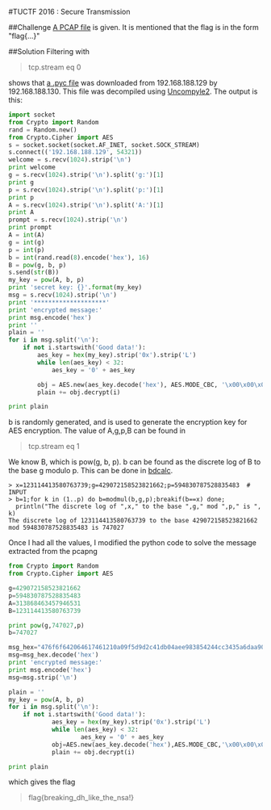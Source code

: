 #TUCTF 2016 : Secure Transmission

##Challenge
[A PCAP file](files/40bec2fdb682af3046465a54f7776c8adb26ea4d.pcapng) is given. It is mentioned that the flag is in the form "flag{...}"

##Solution
Filtering with 
>tcp.stream eq 0

shows that [a .pyc file](files/client.pyc) was downloaded from 192.168.188.129 by 192.168.188.130. This file was decompiled using [Uncompyle2](https://github.com/wibiti/uncompyle2). The output is this:


```python
import socket
from Crypto import Random
rand = Random.new()
from Crypto.Cipher import AES
s = socket.socket(socket.AF_INET, socket.SOCK_STREAM)
s.connect(('192.168.188.129', 54321))
welcome = s.recv(1024).strip('\n')
print welcome
g = s.recv(1024).strip('\n').split('g:')[1]
print g
p = s.recv(1024).strip('\n').split('p:')[1]
print p
A = s.recv(1024).strip('\n').split('A:')[1]
print A
prompt = s.recv(1024).strip('\n')
print prompt
A = int(A)
g = int(g)
p = int(p)
b = int(rand.read(8).encode('hex'), 16)
B = pow(g, b, p)
s.send(str(B))
my_key = pow(A, b, p)
print 'secret key: {}'.format(my_key)
msg = s.recv(1024).strip('\n')
print '********************'
print 'encrypted message:'
print msg.encode('hex')
print ''
plain = ''
for i in msg.split('\n'):
    if not i.startswith('Good data!'):
        aes_key = hex(my_key).strip('0x').strip('L')
        while len(aes_key) < 32:
            aes_key = '0' + aes_key

        obj = AES.new(aes_key.decode('hex'), AES.MODE_CBC, '\x00\x00\x00\x00\x00\x00\x00\x00\x00\x00\x00\x00\x00\x00\x00\x00')
        plain += obj.decrypt(i)

print plain
```

b is randomly generated, and is used to generate the encryption key for AES encryption. The value of A,g,p,B can be found in 
>tcp.stream eq 1

We know B, which is pow(g, b, p). b can be found as the discrete log of B to the base g modulo p. This can be done in [bdcalc](http://www.di-mgt.com.au/bdcalc.html). 

```
> x=123114413580763739;g=429072158523821662;p=594830787528835483  # INPUT
> b=1;for k in (1..p) do b=modmul(b,g,p);breakif(b==x) done;
  println("The discrete log of ",x," to the base ",g," mod ",p," is ", k)
The discrete log of 123114413580763739 to the base 429072158523821662 mod 594830787528835483 is 747027
```

Once I had all the values, I modified the python code to solve the message extracted from the pcapng

```python
from Crypto import Random
from Crypto.Cipher import AES

g=429072158523821662
p=594830787528835483
A=313868463457946531
B=123114413580763739

print pow(g,747027,p)
b=747027

msg_hex="476f6f642064617461210a09f5d9d2c41db04aee983854244cc3435a6daa90d3e186b509c3ac9d4a94dc440a"
msg=msg_hex.decode('hex')
print 'encrypted message:'
print msg.encode('hex')
msg=msg.strip('\n')

plain = ''
my_key = pow(A, b, p)
for i in msg.split('\n'):
    if not i.startswith('Good data!'):
            aes_key = hex(my_key).strip('0x').strip('L')
            while len(aes_key) < 32:
                    aes_key = '0' + aes_key
            obj=AES.new(aes_key.decode('hex'),AES.MODE_CBC,'\x00\x00\x00\x00\x00\x00\x00\x00\x00\x00\x00\x00\x00\x00\x00\x00')
            plain += obj.decrypt(i)

print plain
```

which gives the flag
>flag{breaking_dh_like_the_nsa!} 